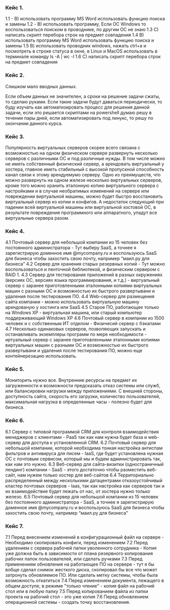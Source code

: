 ### Кейс 1.

1.1  - B) использовать программу MS Word использовать функцию поиска и замены
1.2 - B) использовать программу, Если ОС Windows то воспользоваться поиском в проводнике, по другим ОС не знаю
1.3 C) написать скрипт перебора строк на предмет совпадения
1.4 B) использовать программу MS Word использовать функцию поиска и замены
1.5 В) использовать проводник windows, нажать ctrl+a и посмотреть в строке статуса в окне, в Linux и MacOS использовать в терминале команду ls -A | wc -l
1.6 C) написать скрипт перебора строк на предмет совпадения
 
### Кейс 2.

Слишком мало вводных данных.

Если объем данных не значителен, а сроки на решение задачи сжаты, то сделаю руками. Если такие задачи будут даваться периодически, то буду изучать как автоматизировать процесс для решения данной задачи, если это решается скриптами на powershell думаю решу в течении пары дней, если автоматизировать под линукс, то решу по окончании данного курса.

### Кейс 3.

Популярность виртуальных серверов скорее всего связана с возможностью на одном физическом сервере развернуть несколько серверов с различными ОС и под различные нужды. В том числе можно не иметь собственный физический сервер, а арендовать виртуальный у хостера, главное иметь стабильный с высокой пропускной способность канал связи к этому арендуемумо серверу.
Одно из преимуществ, что можно развернуть на одном железе несколько виртуальных серверов, кроме того можно хранить эталонную копию виртуального сервера с настройками и в случае необратимых изменений на сервере или повреждении виртуальной машины, можно будет быстро восстановить виртуальный сервер из копии и конфигов.
А недостаток следующий при падении всей виртуальной машины или виртуальной хостовой ОС, в результате повреждения программного или аппаратного, упадут все виртуальные сервера разом.


### Кейс 4.
4.1 Почтовый сервер для небольшой компании из 15 человек без постоянного администратора - Тут выберу SaaS, а точнее я зарегистрирую доменное имя @mycompany.ru и воспользуюсь SaaS для бизнеса чтобы захостить свою почту, например “маил.ру для бизнеса”
4.2 Сервер для хранения старых резервных копий - Тут можно воспользоваться и ленточной библиотекой, и физическим сервером с RAID 1.
4.3 Сервер для тестирования приложений в разных окружениях (версиях ОС, версиях языка программирования, и т.д.) - виртуальный сервер с заранее приготовленными эталонными копиями виртуальных машин с разными ОС и возможностью их быстрого развертывани и удаления после тестирования ПО.
4.4 Web-сервер для размещения сайта компании - можно использовать виртуальную машину арендованую у хостинга или SaaS
4.5 Старое ПО, работающее только на Windows XP - виртуальная машина, или старый компьютер поддерживающий Windows XP
4.6 Почтовый сервер в компании из 1500 человек и с собственным ИТ отделом - Физичесий сервер с бэкапами
4.7 Несколько одинаковых серверов, позволяющих запускать и останавливать экземпляры программ по мере необходимости - иртуальный сервер с заранее приготовленными эталонными копиями виртуальных машин с разными ОС и возможностью их быстрого развертывани и удаления после тестирования ПО, можно еще контейнерезацию использовать.

### Кейс 5.
Мониторить нужно все. Внутренние ресурсы на предмет их загруженности и возможности предсказать отказ системы или служб, или балансировки нагрузки между приложениями. С внешней стороны, доступность сайта, скорость его загрузки, количество пользователей, максимальная нагрузка в определенные часы - полезно будет для бизнеса.

### Кейс 6.

6.1 Сервер с типовой программой CRM для контроля взаимодействия менеджеров с клиентами - PaaS так как нам нужна будет база и web-сервер для доступа к установленной CRM.
6.2 Почтовый сервер для небольшой компании, которой необходима тонкая настройка антиспам фильтров и антивируса для писем - IaaS, где будет установлена нужная ОС с почтовым сервисом, который мы и будем администрировать так, как нам это нужно.
6.3 Веб-сервер для сайта-визитки (одностраничный лендинг) компании - SaaS - этого достаточно чтобы разместить веб-сайт, нам нужем только хостер для веб-сайтов
6.4 Территориально распределенный между несколькими датацентрами отказоустойчивый кластер почтовых серверов - Iaas, так как настройка как серверов так и их взаимодействие будет лежать от нас, от хостера нужно только железо.
6.5 Почтовый сервер для небольшой компании из 15 человек без постоянного администратора - SaaS, а точнее я зарегистрирую доменное имя @mycompany.ru и воспользуюсь SaaS для бизнеса чтобы захостить свою почту, например “маил.ру для бизнеса”

### Кейс 7.

7.1 Перед внесением изменений в конфигурационный файл на сервере - Необходимо скопировать конфиги, перед изменением
7.2 Перед удалением с сервера рабочей папки уволенного сотрудника - Копия уже должна быть в зависимости от плана резервного копирования рабочих папок пользователей, или сделать ручками
7.3 Перед применением обновления на работающее ПО на сервере - тут я бы вобще сделал снимок жесткого диска, скопировал бы все что может затронуть обновляемое ПО. Или сделать метку системы, чтобы была возможность откатиться
7.4 Перед изменением документа, лежащего в общем доступе, в режиме "только чтение" - копия файл на рабочий стол или в любую папку
7.5 Перед копированием файла из папки проекта на рабочий стол - это уже копия
7.6 Перед обновлением операционной системы - создать точку восстановления.

